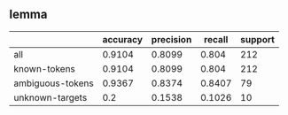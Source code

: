 
## lemma

|                  | accuracy | precision | recall | support |
|------------------|----------|-----------|--------|---------|
| all              | 0.9104   | 0.8099    | 0.804  | 212     |
| known-tokens     | 0.9104   | 0.8099    | 0.804  | 212     |
| ambiguous-tokens | 0.9367   | 0.8374    | 0.8407 | 79      |
| unknown-targets  | 0.2      | 0.1538    | 0.1026 | 10      |

